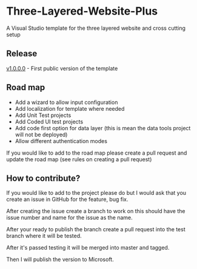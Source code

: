 # Three-Layered-Website-Plus
A Visual Studio template for the three layered website and cross cutting setup

## Release
[v1.0.0.0](/Release%20Notes.md#v1000) - First public version of the template

## Road map
- Add a wizard to allow input configuration
- Add localization for template where needed
- Add Unit Test projects
- Add Coded UI test projects
- Add code first option for data layer (this is mean the data tools project will not be deployed)
- Allow different authentication modes

If you would like to add to the road map please create a pull request and update the road map (see rules on creating a pull request)

## How to contribute?
If you would like to add to the project please do but I would ask that you create an issue in GitHub for the feature, bug fix.

After creating the issue create a branch to work on this should have the issue number and name for the issue as the name.

After your ready to publish the branch create a pull request into the test branch where it will be tested.

After it's passed testing it will be merged into master and tagged.

Then I will publish the version to Microsoft.